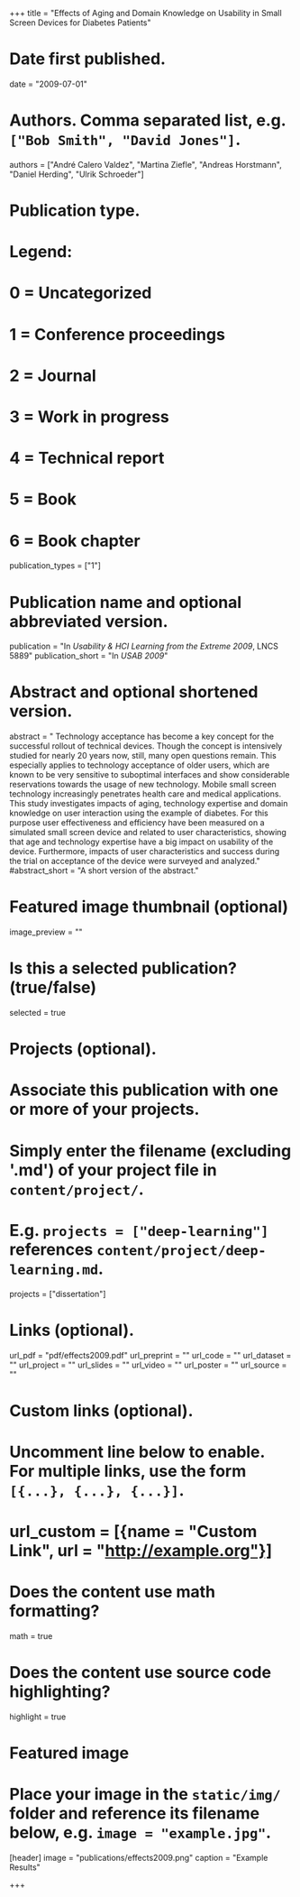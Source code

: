 +++
title = "Effects of Aging and Domain Knowledge on Usability in Small Screen Devices for Diabetes Patients"

# Date first published.
date = "2009-07-01"

# Authors. Comma separated list, e.g. `["Bob Smith", "David Jones"]`.
authors = ["André Calero Valdez", "Martina Ziefle", "Andreas Horstmann", "Daniel Herding", "Ulrik Schroeder"]

# Publication type.
# Legend:
# 0 = Uncategorized
# 1 = Conference proceedings
# 2 = Journal
# 3 = Work in progress
# 4 = Technical report
# 5 = Book
# 6 = Book chapter
publication_types = ["1"]

# Publication name and optional abbreviated version.
publication = "In *Usability & HCI Learning from the Extreme 2009*, LNCS 5889"
publication_short = "In *USAB 2009*"

# Abstract and optional shortened version.
abstract = " Technology acceptance has become a key concept for the successful rollout of technical devices. Though the concept is intensively studied for nearly 20 years now, still, many open questions remain. This especially applies to technology acceptance of older users, which are known to be very sensitive to suboptimal interfaces and show considerable reservations towards the usage of new technology. Mobile small screen technology increasingly penetrates health care and medical applications. This study investigates impacts of aging, technology expertise and domain knowledge on user interaction using the example of diabetes. For this purpose user effectiveness and efficiency have been measured on a simulated small screen device and related to user characteristics, showing that age and technology expertise have a big impact on usability of the device. Furthermore, impacts of user characteristics and success during the trial on acceptance of the device were surveyed and analyzed."
#abstract_short = "A short version of the abstract."

# Featured image thumbnail (optional)
image_preview = ""

# Is this a selected publication? (true/false)
selected = true

# Projects (optional).
#   Associate this publication with one or more of your projects.
#   Simply enter the filename (excluding '.md') of your project file in `content/project/`.
#   E.g. `projects = ["deep-learning"]` references `content/project/deep-learning.md`.
projects = ["dissertation"]

# Links (optional).
url_pdf = "pdf/effects2009.pdf"
url_preprint = ""
url_code = ""
url_dataset = ""
url_project = ""
url_slides = ""
url_video = ""
url_poster = ""
url_source = ""

# Custom links (optional).
#   Uncomment line below to enable. For multiple links, use the form `[{...}, {...}, {...}]`.
# url_custom = [{name = "Custom Link", url = "http://example.org"}]

# Does the content use math formatting?
math = true

# Does the content use source code highlighting?
highlight = true

# Featured image
# Place your image in the `static/img/` folder and reference its filename below, e.g. `image = "example.jpg"`.
[header]
image = "publications/effects2009.png"
caption = "Example Results"

+++
